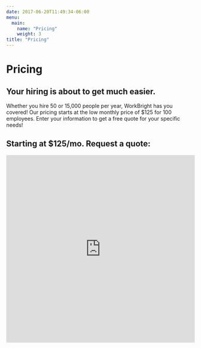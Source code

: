 ```yaml
---
date: 2017-06-20T11:49:34-06:00
menu:
  main:
    name: "Pricing"
    weight: 3
title: "Pricing"
---
```


# Pricing

## Your hiring is about to get much easier.

Whether you hire 50 or 15,000 people per year, WorkBright has you covered! Our pricing starts at the low monthly price of $125 for 100 employees. Enter your information to get a free quote for your specific needs!

## Starting at $125/mo. Request a quote:

<div class='paper'>
  <iframe src="http://www2.workbright.com/l/81162/2017-07-07/d3jgfx" width="100%" height="500" type="text/html" frameborder="0" allowTransparency="true" style="border: 0" class='pardot-form'></iframe>
</div>